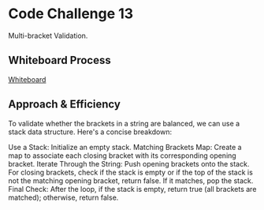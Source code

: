 # Code Challenge 13

Multi-bracket Validation.

## Whiteboard Process

[Whiteboard](./CC13.png)

## Approach & Efficiency

To validate whether the brackets in a string are balanced, we can use a stack data structure. Here's a concise breakdown:

Use a Stack: Initialize an empty stack.
Matching Brackets Map: Create a map to associate each closing bracket with its corresponding opening bracket.
Iterate Through the String:
Push opening brackets onto the stack.
For closing brackets, check if the stack is empty or if the top of the stack is not the matching opening bracket, return false.
If it matches, pop the stack.
Final Check: After the loop, if the stack is empty, return true (all brackets are matched); otherwise, return false.
